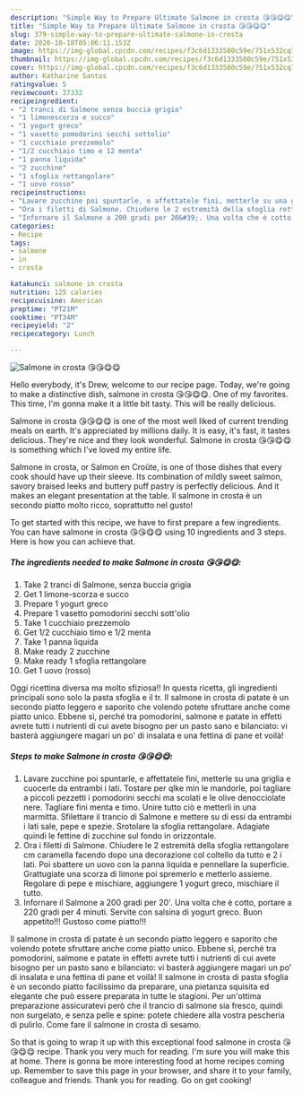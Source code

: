 ```yaml
---
description: "Simple Way to Prepare Ultimate Salmone in crosta 😘😘😋😋"
title: "Simple Way to Prepare Ultimate Salmone in crosta 😘😘😋😋"
slug: 379-simple-way-to-prepare-ultimate-salmone-in-crosta
date: 2020-10-18T05:06:11.153Z
image: https://img-global.cpcdn.com/recipes/f3c6d1333580c59e/751x532cq70/salmone-in-crosta-😘😘😋😋-recipe-main-photo.jpg
thumbnail: https://img-global.cpcdn.com/recipes/f3c6d1333580c59e/751x532cq70/salmone-in-crosta-😘😘😋😋-recipe-main-photo.jpg
cover: https://img-global.cpcdn.com/recipes/f3c6d1333580c59e/751x532cq70/salmone-in-crosta-😘😘😋😋-recipe-main-photo.jpg
author: Katharine Santos
ratingvalue: 5
reviewcount: 37332
recipeingredient:
- "2 tranci di Salmone senza buccia grigia"
- "1 limonescorza e succo"
- "1 yogurt greco"
- "1 vasetto pomodorini secchi sottolio"
- "1 cucchiaio prezzemolo"
- "1/2 cucchiaio timo e 12 menta"
- "1 panna liquida"
- "2 zucchine"
- "1 sfoglia rettangolare"
- "1 uovo rosso"
recipeinstructions:
- "Lavare zucchine poi spuntarle, e affettatele fini, metterle su una griglia e cuocerle da entrambi i lati. Tostare per qlke min le mandorle, poi tagliare a piccoli pezzetti i pomodorini secchi ma scolati e le olive denocciolate nere. Tagliare fini menta e timo. Unire tutto ciò e metterli in una marmitta. Sfilettare il trancio di Salmone e mettere su di essi da entrambi i lati sale, pepe e spezie. Srotolare la sfoglia rettangolare. Adagiate quindi le fettine di zucchine sul fondo in orizzontale."
- "Ora i filetti di Salmone. Chiudere le 2 estremità della sfoglia rettangolare cm caramella facendo dopo una decorazione col coltello da tutto e 2 i lati. Poi sbattere un uovo con la panna liquida e pennellare la superficie. Grattugiate una scorza di limone poi spremerlo e metterlo assieme. Regolare di pepe e mischiare, aggiungere 1 yogurt greco, mischiare il tutto."
- "Infornare il Salmone a 200 gradi per 20&#39;. Una volta che è cotto, portare a 220 gradi per 4 minuti. Servite con salsina di yogurt greco. Buon appetito!!! Gustoso come piatto!!!"
categories:
- Recipe
tags:
- salmone
- in
- crosta

katakunci: salmone in crosta 
nutrition: 125 calories
recipecuisine: American
preptime: "PT21M"
cooktime: "PT34M"
recipeyield: "2"
recipecategory: Lunch

---
```



![Salmone in crosta 😘😘😋😋](https://img-global.cpcdn.com/recipes/f3c6d1333580c59e/751x532cq70/salmone-in-crosta-😘😘😋😋-recipe-main-photo.jpg)

Hello everybody, it's Drew, welcome to our recipe page. Today, we're going to make a distinctive dish, salmone in crosta 😘😘😋😋. One of my favorites. This time, I'm gonna make it a little bit tasty. This will be really delicious.

Salmone in crosta 😘😘😋😋 is one of the most well liked of current trending meals on earth. It's appreciated by millions daily. It is easy, it's fast, it tastes delicious. They're nice and they look wonderful. Salmone in crosta 😘😘😋😋 is something which I've loved my entire life.

Salmone in crosta, or Salmon en Croûte, is one of those dishes that every cook should have up their sleeve. Its combination of mildly sweet salmon, savory braised leeks and buttery puff pastry is perfectly delicious. And it makes an elegant presentation at the table. Il salmone in crosta è un secondo piatto molto ricco, soprattutto nel gusto!


To get started with this recipe, we have to first prepare a few ingredients. You can have salmone in crosta 😘😘😋😋 using 10 ingredients and 3 steps. Here is how you can achieve that.

<!--inarticleads1-->

##### The ingredients needed to make Salmone in crosta 😘😘😋😋:

1. Take 2 tranci di Salmone, senza buccia grigia
1. Get 1 limone-scorza e succo
1. Prepare 1 yogurt greco
1. Prepare 1 vasetto pomodorini secchi sott&#39;olio
1. Take 1 cucchiaio prezzemolo
1. Get 1/2 cucchiaio timo e 1/2 menta
1. Take 1 panna liquida
1. Make ready 2 zucchine
1. Make ready 1 sfoglia rettangolare
1. Get 1 uovo (rosso)


Oggi ricettina diversa ma molto sfiziosa!! In questa ricetta, gli ingredienti principali sono solo la pasta sfoglia e il tr. Il salmone in crosta di patate è un secondo piatto leggero e saporito che volendo potete sfruttare anche come piatto unico. Ebbene sì, perché tra pomodorini, salmone e patate in effetti avrete tutti i nutrienti di cui avete bisogno per un pasto sano e bilanciato: vi basterà aggiungere magari un po&#39; di insalata e una fettina di pane et voilà! 

<!--inarticleads2-->

##### Steps to make Salmone in crosta 😘😘😋😋:

1. Lavare zucchine poi spuntarle, e affettatele fini, metterle su una griglia e cuocerle da entrambi i lati. Tostare per qlke min le mandorle, poi tagliare a piccoli pezzetti i pomodorini secchi ma scolati e le olive denocciolate nere. Tagliare fini menta e timo. Unire tutto ciò e metterli in una marmitta. Sfilettare il trancio di Salmone e mettere su di essi da entrambi i lati sale, pepe e spezie. Srotolare la sfoglia rettangolare. Adagiate quindi le fettine di zucchine sul fondo in orizzontale.
1. Ora i filetti di Salmone. Chiudere le 2 estremità della sfoglia rettangolare cm caramella facendo dopo una decorazione col coltello da tutto e 2 i lati. Poi sbattere un uovo con la panna liquida e pennellare la superficie. Grattugiate una scorza di limone poi spremerlo e metterlo assieme. Regolare di pepe e mischiare, aggiungere 1 yogurt greco, mischiare il tutto.
1. Infornare il Salmone a 200 gradi per 20&#39;. Una volta che è cotto, portare a 220 gradi per 4 minuti. Servite con salsina di yogurt greco. Buon appetito!!! Gustoso come piatto!!!


Il salmone in crosta di patate è un secondo piatto leggero e saporito che volendo potete sfruttare anche come piatto unico. Ebbene sì, perché tra pomodorini, salmone e patate in effetti avrete tutti i nutrienti di cui avete bisogno per un pasto sano e bilanciato: vi basterà aggiungere magari un po&#39; di insalata e una fettina di pane et voilà! Il salmone in crosta di pasta sfoglia è un secondo piatto facilissimo da preparare, una pietanza squisita ed elegante che può essere preparata in tutte le stagioni. Per un&#39;ottima preparazione assicuratevi però che il trancio di salmone sia fresco, quindi non surgelato, e senza pelle e spine: potete chiedere alla vostra pescheria di pulirlo. Come fare il salmone in crosta di sesamo. 

So that is going to wrap it up with this exceptional food salmone in crosta 😘😘😋😋 recipe. Thank you very much for reading. I'm sure you will make this at home. There is gonna be more interesting food at home recipes coming up. Remember to save this page in your browser, and share it to your family, colleague and friends. Thank you for reading. Go on get cooking!
